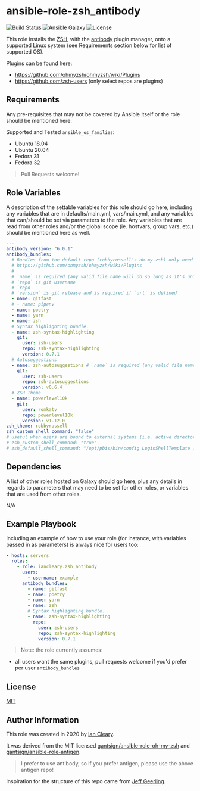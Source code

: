 ansible-role-zsh_antibody
=========

[![Build Status](https://travis-ci.com/iancleary/ansible-role-zsh_antibody.svg?branch=main)](https://travis-ci.com/iancleary/ansible-role-zsh_antibody)
[![Ansible Galaxy](https://img.shields.io/badge/ansible--galaxy-iancleary.zsh_antibody-blue.svg)](https://galaxy.ansible.com/iancleary/zsh_antibody)
[![License](https://img.shields.io/badge/license-MIT-blue.svg)](https://raw.githubusercontent.com/iancleary/ansible-role-zsh_antibody/main/LICENSE)

This role installs the [ZSH](https://www.zsh.org/), with the [antibody](https://getantibody.github.io/) plugin manager, onto a supported Linux system (see Requirements section below for list of supported OS).

Plugins can be found here:

* <https://github.com/ohmyzsh/ohmyzsh/wiki/Plugins>
* <https://github.com/zsh-users> (only select repos are plugins)

Requirements
------------

Any pre-requisites that may not be covered by Ansible itself or the role should be mentioned here.

Supported and Tested `ansible_os_families`:

* Ubuntu 18.04
* Ubuntu 20.04
* Fedora 31
* Fedora 32

> Pull Requests welcome!

Role Variables
--------------

A description of the settable variables for this role should go here, including any variables that are in defaults/main.yml, vars/main.yml, and any variables that can/should be set via parameters to the role. Any variables that are read from other roles and/or the global scope (ie. hostvars, group vars, etc.) should be mentioned here as well.

```yaml
---
antibody_version: "6.0.1"
antibody_bundles:
  # Bundles from the default repo (robbyrussell's oh-my-zsh) only need a name
  # https://github.com/ohmyzsh/ohmyzsh/wiki/Plugins
  #
  # `name` is required (any valid file name will do so long as it's unique for the bundles)
  # `repo` is git username
  # `repo
  # `version` is git release and is required if `url` is defined
  - name: gitfast
  # - name: pipenv
  - name: poetry
  - name: yarn
  - name: zsh
  # Syntax highlighting bundle.
  - name: zsh-syntax-highlighting
    git:
      user: zsh-users
      repo: zsh-syntax-highlighting
      version: 0.7.1
  # Autosuggestions
  - name: zsh-autosuggestions # `name` is required (any valid file name will do so long as it's unique for the bundles)
    git:
      user: zsh-users
      repo: zsh-autosuggestions
      version: v0.6.4
  # ZSH Theme
  - name: powerlevel10k
    git:
      user: romkatv
      repo: powerlevel10k
      version: v1.12.0
zsh_theme: robbyrussell
zsh_custom_shell_command: "false"
# useful when users are bound to external systems (i.e. active directory)
# zsh_custom_shell_command: "true"
# zsh_default_shell_command: "/opt/pbis/bin/config LoginShellTemplate /usr/bin/zsh"
```

Dependencies
------------

A list of other roles hosted on Galaxy should go here, plus any details in regards to parameters that may need to be set for other roles, or variables that are used from other roles.

N/A

Example Playbook
----------------

Including an example of how to use your role (for instance, with variables passed in as parameters) is always nice for users too:

```yaml
- hosts: servers
  roles:
    - role: iancleary.zsh_antibody
      users:
        - username: example
      antibody_bundles:
        - name: gitfast
        - name: poetry
        - name: yarn
        - name: zsh
        # Syntax highlighting bundle.
        - name: zsh-syntax-highlighting
          repo:
            user: zsh-users
            repo: zsh-syntax-highlighting
            version: 0.7.1
```

> Note: the role currently assumes:

* all users want the same plugins, pull requests welcome if you'd prefer per user `antibody_bundles`

License
-------

[MIT](LICENSE)

Author Information
------------------

This role was created in 2020 by [Ian Cleary](https://iancleary.me).

It was derived from the MIT licensed [gantsign/ansible-role-oh-my-zsh](https://github.com/gantsign/ansible-role-oh-my-zsh) and [gantsign/ansible-role-antigen](https://github.com/gantsign/ansible-role-antigen).

> I prefer to use antibody, so if you prefer antigen, please use the above antigen repo!

Inspiration for the structure of this repo came from [Jeff Geerling](https://github.com/geerlingguy/ansible-role-nginx).
